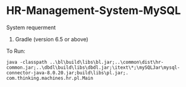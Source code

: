 # HR-Management-System-MySQL

System requerment
  1) Gradle (version 6.5 or above)

To Run:

    java -classpath ..\bl\build\libs\bl.jar;..\common\dist\hr-common.jar;..\dbdl\build\libs\dbdl.jar;\itext\*;\mySQLJar\mysql-connector-java-8.0.20.jar;build\libs\pl.jar;. com.thinking.machines.hr.pl.Main
